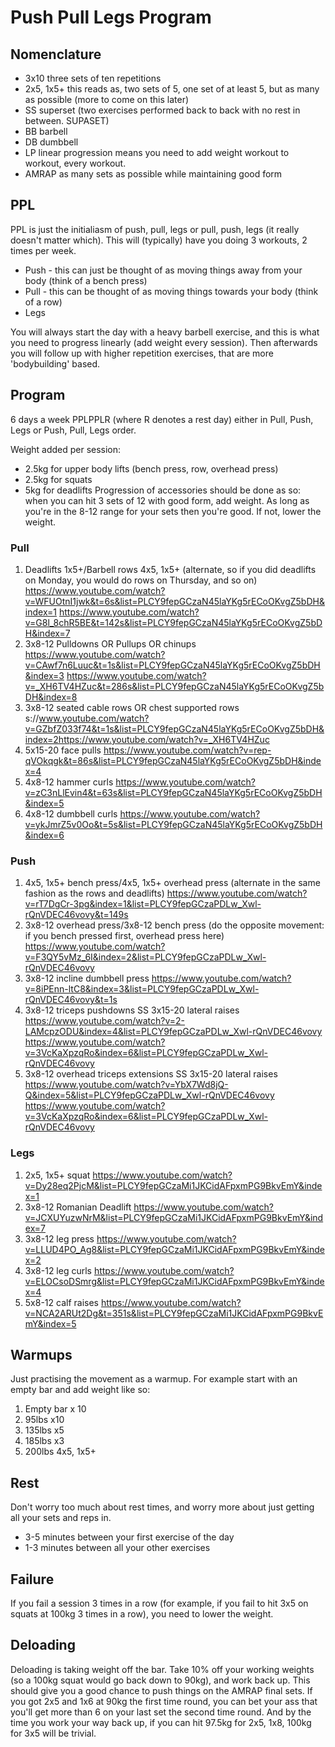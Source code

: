 Push Pull Legs Program
======================

Nomenclature
------------
* 3x10        three sets of ten repetitions
* 2x5, 1x5+   this reads as, two sets of 5, one set of at least 5, but as many as possible (more to come on this later)
* SS          superset (two exercises performed back to back with no rest in between. SUPASET)
* BB          barbell
* DB          dumbbell
* LP          linear progression means you need to add weight workout to workout, every workout.
* AMRAP       as many sets as possible while maintaining good form

PPL
---
PPL is just the initialiasm of push, pull, legs or pull, push, legs (it really doesn't matter which). This will (typically) have you doing 3 workouts, 2 times per week.

* Push - this can just be thought of as moving things away from your body (think of a bench press)
* Pull - this can be thought of as moving things towards your body (think of a row)
* Legs

You will always start the day with a heavy barbell exercise, and this is what you need to progress linearly (add weight every session). Then afterwards you will follow up with higher repetition exercises, that are more 'bodybuilding' based.

Program
-------
6 days a week PPLPPLR (where R denotes a rest day) either in Pull, Push, Legs or Push, Pull, Legs order.

Weight added per session:
* 2.5kg for upper body lifts (bench press, row, overhead press)
* 2.5kg for squats
* 5kg for deadlifts
Progression of accessories should be done as so: when you can hit 3 sets of 12 with good form, add weight. As long as you're in the 8-12 range for your sets then you're good. If not, lower the weight.

### Pull

1. Deadlifts 1x5+/Barbell rows 4x5, 1x5+ (alternate, so if you did deadlifts on Monday, you would do rows on Thursday, and so on)
https://www.youtube.com/watch?v=WFUOtnI1jwk&t=6s&list=PLCY9fepGCzaN45laYKg5rECoOKvgZ5bDH&index=1
https://www.youtube.com/watch?v=G8l_8chR5BE&t=142s&list=PLCY9fepGCzaN45laYKg5rECoOKvgZ5bDH&index=7
2. 3x8-12 Pulldowns OR Pullups OR chinups
https://www.youtube.com/watch?v=CAwf7n6Luuc&t=1s&list=PLCY9fepGCzaN45laYKg5rECoOKvgZ5bDH&index=3
https://www.youtube.com/watch?v=_XH6TV4HZuc&t=286s&list=PLCY9fepGCzaN45laYKg5rECoOKvgZ5bDH&index=8
3. 3x8-12 seated cable rows OR chest supported rows
s://www.youtube.com/watch?v=GZbfZ033f74&t=1s&list=PLCY9fepGCzaN45laYKg5rECoOKvgZ5bDH&index=2https://www.youtube.com/watch?v=_XH6TV4HZuc
4. 5x15-20 face pulls
https://www.youtube.com/watch?v=rep-qVOkqgk&t=86s&list=PLCY9fepGCzaN45laYKg5rECoOKvgZ5bDH&index=4
5. 4x8-12 hammer curls
https://www.youtube.com/watch?v=zC3nLlEvin4&t=63s&list=PLCY9fepGCzaN45laYKg5rECoOKvgZ5bDH&index=5
6. 4x8-12 dumbbell curls
https://www.youtube.com/watch?v=ykJmrZ5v0Oo&t=5s&list=PLCY9fepGCzaN45laYKg5rECoOKvgZ5bDH&index=6

### Push

1. 4x5, 1x5+ bench press/4x5, 1x5+ overhead press (alternate in the same fashion as the rows and deadlifts)
https://www.youtube.com/watch?v=rT7DgCr-3pg&index=1&list=PLCY9fepGCzaPDLw_Xwl-rQnVDEC46vovy&t=149s
2. 3x8-12 overhead press/3x8-12 bench press (do the opposite movement: if you bench pressed first, overhead press here)
https://www.youtube.com/watch?v=F3QY5vMz_6I&index=2&list=PLCY9fepGCzaPDLw_Xwl-rQnVDEC46vovy
3. 3x8-12 incline dumbbell press
https://www.youtube.com/watch?v=8iPEnn-ltC8&index=3&list=PLCY9fepGCzaPDLw_Xwl-rQnVDEC46vovy&t=1s
4. 3x8-12 triceps pushdowns SS 3x15-20 lateral raises
https://www.youtube.com/watch?v=2-LAMcpzODU&index=4&list=PLCY9fepGCzaPDLw_Xwl-rQnVDEC46vovy
https://www.youtube.com/watch?v=3VcKaXpzqRo&index=6&list=PLCY9fepGCzaPDLw_Xwl-rQnVDEC46vovy
5. 3x8-12 overhead triceps extensions SS 3x15-20 lateral raises
https://www.youtube.com/watch?v=YbX7Wd8jQ-Q&index=5&list=PLCY9fepGCzaPDLw_Xwl-rQnVDEC46vovy
https://www.youtube.com/watch?v=3VcKaXpzqRo&index=6&list=PLCY9fepGCzaPDLw_Xwl-rQnVDEC46vovy

### Legs

1. 2x5, 1x5+ squat
https://www.youtube.com/watch?v=Dy28eq2PjcM&list=PLCY9fepGCzaMi1JKCidAFpxmPG9BkvEmY&index=1
2. 3x8-12 Romanian Deadlift
https://www.youtube.com/watch?v=JCXUYuzwNrM&list=PLCY9fepGCzaMi1JKCidAFpxmPG9BkvEmY&index=7
3. 3x8-12 leg press
https://www.youtube.com/watch?v=LLUD4PO_Ag8&list=PLCY9fepGCzaMi1JKCidAFpxmPG9BkvEmY&index=2
4. 3x8-12 leg curls
https://www.youtube.com/watch?v=ELOCsoDSmrg&list=PLCY9fepGCzaMi1JKCidAFpxmPG9BkvEmY&index=4
5. 5x8-12 calf raises
https://www.youtube.com/watch?v=NCA2ARUt2Dg&t=351s&list=PLCY9fepGCzaMi1JKCidAFpxmPG9BkvEmY&index=5

Warmups
-------

Just practising the movement as a warmup. For example start with an empty bar and add weight like so:

1. Empty bar x 10
2. 95lbs x10
3. 135lbs x5
4. 185lbs x3
5. 200lbs 4x5, 1x5+

Rest
----

Don't worry too much about rest times, and worry more about just getting all your sets and reps in.

* 3-5 minutes between your first exercise of the day
* 1-3 minutes between all your other exercises

Failure
-------

If you fail a session 3 times in a row (for example, if you fail to hit 3x5 on squats at 100kg 3 times in a row), you need to lower the weight.

Deloading
---------

Deloading is taking weight off the bar. Take 10% off your working weights (so a 100kg squat would go back down to 90kg), and work back up. This should give you a good chance to push things on the AMRAP final sets. If you got 2x5 and 1x6 at 90kg the first time round, you can bet your ass that you'll get more than 6 on your last set the second time round. And by the time you work your way back up, if you can hit 97.5kg for 2x5, 1x8, 100kg for 3x5 will be trivial.
